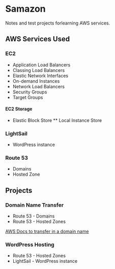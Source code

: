 # Samazon #

Notes and test projects forlearning AWS services.

## AWS Services Used ##



### EC2 ###

* Application Load Balancers
* Classing Load Balancers
* Elastic Network Interfaces
* On-demand Instances
* Network Load Balancers
* Security Groups 
* Target Groups

#### EC2 Storage ####

* Elastic Block Store
** Local Instance Store

### LightSail ###

* WordPress instance

### Route 53 ###

* Domains
* Hosted Zone

## Projects ##

### Domain Name Transfer

* Route 53 - Domains
* Route 53 - Hosted Zones 

[AWS Docs to transfer in a domain name](https://docs.aws.amazon.com/Route53/latest/DeveloperGuide/domain-transfer-to-route-53.html)

### WordPress Hosting

* Route 53 - Hosted Zones
* LightSail - WordPress instance
